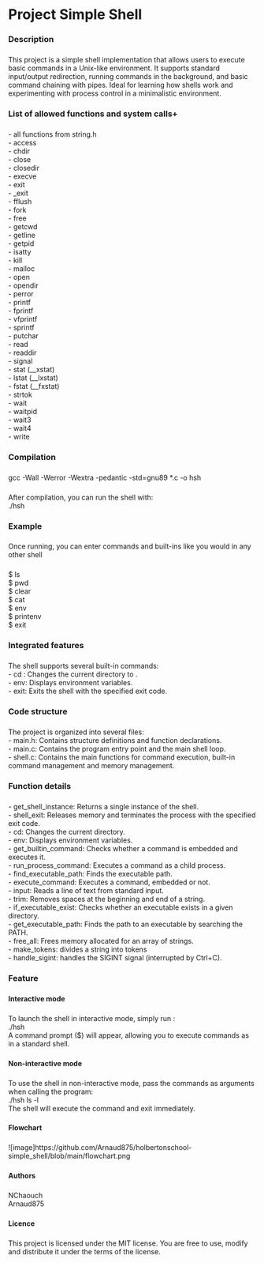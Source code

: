 <h1 align="left">Project Simple Shell</h1>

###

<h3 align="left">Description</h3>

###

<p align="left">This project is a simple shell implementation that allows users to execute basic commands in a Unix-like environment. It supports standard input/output redirection, running commands in the background, and basic command chaining with pipes. Ideal for learning how shells work and experimenting with process control in a minimalistic environment.</p>

###

<h3 align="left">List of allowed functions and system calls+</h3>

###

<p align="left">- all functions from string.h<br>- access<br>- chdir<br>- close<br>- closedir<br>- execve<br>- exit<br>- _exit<br>- fflush<br>- fork<br>- free<br>- getcwd<br>- getline<br>- getpid<br>- isatty<br>- kill<br>- malloc<br>- open<br>- opendir<br>- perror<br>- printf<br>- fprintf<br>- vfprintf<br>- sprintf<br>- putchar<br>- read<br>- readdir<br>- signal<br>- stat (__xstat)<br>- lstat (__lxstat)<br>- fstat (__fxstat)<br>- strtok<br>- wait<br>- waitpid<br>- wait3<br>- wait4<br>- write</p>

###

<h3 align="left">Compilation</h3>

###

<p align="left">gcc -Wall -Werror -Wextra -pedantic -std=gnu89 *.c -o hsh</p>

###

<p align="left">After compilation, you can run the shell with: <br>./hsh</p>

###

<h3 align="left">Example</h3>

###

<p align="left">Once running, you can enter commands and built-ins like you would in any other shell</p>

###

<p align="left">$ ls <br>$ pwd<br>$ clear<br>$ cat<br>$ env<br>$ printenv<br>$ exit</p>

###

<h3 align="left">Integrated features</h3>

###

<p align="left">The shell supports several built-in commands: <br>- cd <path>: Changes the current directory to <path>. <br>- env: Displays environment variables. <br>- exit: Exits the shell with the specified exit code.</path></path></p>

###

<h3 align="left">Code structure</h3>

###

<p align="left">The project is organized into several files: <br>- main.h: Contains structure definitions and function declarations. <br>- main.c: Contains the program entry point and the main shell loop. <br>- shell.c: Contains the main functions for command execution, built-in command management and memory management.</p>

###

<h3 align="left">Function details</h3>

###

<p align="left">- get_shell_instance: Returns a single instance of the shell. <br>- shell_exit: Releases memory and terminates the process with the specified exit code. <br>- cd: Changes the current directory. <br>- env: Displays environment variables. <br>- get_builtin_command: Checks whether a command is embedded and executes it.<br> - run_process_command: Executes a command as a child process.<br> - find_executable_path: Finds the executable path.<br>- execute_command: Executes a command, embedded or not.<br> - input: Reads a line of text from standard input. <br>- trim: Removes spaces at the beginning and end of a string. <br>- if_executable_exist: Checks whether an executable exists in a given directory. <br>- get_executable_path: Finds the path to an executable by searching the PATH. <br>- free_all: Frees memory allocated for an array of strings. <br>- make_tokens: divides a string into tokens <br>- handle_sigint: handles the SIGINT signal (interrupted by Ctrl+C).</p>

###

<h3 align="left">Feature</h3>

###

<h4 align="left">Interactive mode</h4>

###

<p align="left">To launch the shell in interactive mode, simply run : <br>./hsh<br>A command prompt ($) will appear, allowing you to execute commands as in a standard shell.</p>

###

<h4 align="left">Non-interactive mode</h4>

###

<p align="left">To use the shell in non-interactive mode, pass the commands as arguments when calling the program:<br>./hsh ls -l<br>The shell will execute the command and exit immediately.</p>

###

<h4 align="left">Flowchart</h4>

###

<p align="left">![image]https://github.com/Arnaud875/holbertonschool-simple_shell/blob/main/flowchart.png</p>

###

<h4 align="left">Authors</h4>

###

<p align="left">NChaouch<br>Arnaud875</p>

###

<h4 align="left">Licence</h4>

###

<p align="left">This project is licensed under the MIT license. You are free to use, modify and distribute it under the terms of the license.</p>

###

<h4 align="left"></h4>

###
